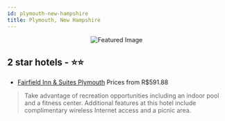 ```yaml
---
id: plymouth-new-hampshire
title: Plymouth, New Hampshire
---
```


<center><img src="https://i.travelapi.com/hotels/16000000/15670000/15662500/15662488/a20ce101_z.jpg" alt="Featured Image" /></center>


##  2 star hotels - ⭐️⭐️

-    [Fairfield Inn & Suites Plymouth](https://us.hurb.com/hotels/plymouth/fairfield-inn-suites-plymouth-JNP-JP685620?cmp=18055) Prices from R$591.88
   > Take advantage of recreation opportunities including an indoor pool and a fitness center. Additional features at this hotel include complimentary wireless Internet access and a picnic area.
